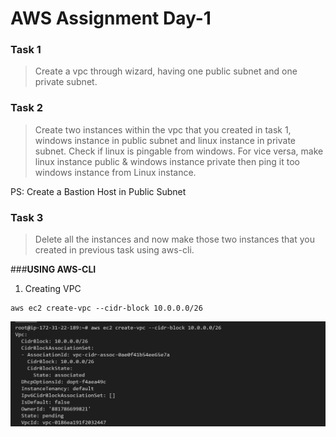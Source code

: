 # AWS Assignment Day-1

### Task 1

> Create a vpc through wizard, having one public subnet and one private subnet.

### Task 2

> Create two instances within the vpc that you created in task 1, windows instance in public subnet and linux instance in private subnet. Check if linux is pingable from windows.
For vice versa, make linux instance public & windows instance private then ping it too windows instance from Linux instance. 

PS: Create a Bastion Host in Public Subnet

### Task 3

> Delete all the instances and now make those two instances that you created in previous task using aws-cli.



###**USING AWS-CLI**


1. Creating VPC

```
aws ec2 create-vpc --cidr-block 10.0.0.0/26
```

![Screenshots](Screenshots/1.png)
